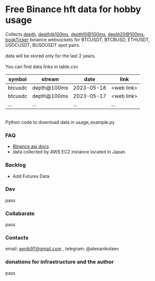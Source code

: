 # Free Binance hft data for hobby usage

Сollects 
[depth](https://binance-docs.github.io/apidocs/spot/en/#partial-book-depth-streams),
[depth@100ms](https://binance-docs.github.io/apidocs/spot/en/#partial-book-depth-streams),
[depth10@100ms](https://binance-docs.github.io/apidocs/spot/en/#individual-symbol-book-ticker-streams),
[depth20@100ms](https://binance-docs.github.io/apidocs/spot/en/#individual-symbol-book-ticker-streams),
[bookTicker](https://binance-docs.github.io/apidocs/spot/en/#individual-symbol-book-ticker-streams)
binance websockets 
for BTCUSDT, BTCBUSD, ETHUSDT, USDCUSDT, BUSDUSDT spot pairs.
<br>
<br>
data will be stored only for the last 2 years.
<br>
<br>
You can find data links in table.csv

| symbol  | stream      | date       | link        |
|---------|-------------|------------|-------------|
| btcusdc | depth@100ms | 2023-05-18 | \<web link> |
| btcusdc | depth@100ms | 2023-05-17 | \<web link> |
| ...     | ...         | ...        | ...         |

<br>
Python code to download data in usage_example.py


### FAQ
* [Binance api docs](https://binance-docs.github.io/apidocs/)
* data collected by AWS EC2 instance located in Japan.

### Backlog
* Add Futures Data


### Dev
pass

### Collabarate
pass

### Contacts
email: aenik97@gmail.com , telegram: @alexanikolaev

### donations for infrastructure and the author
pass


